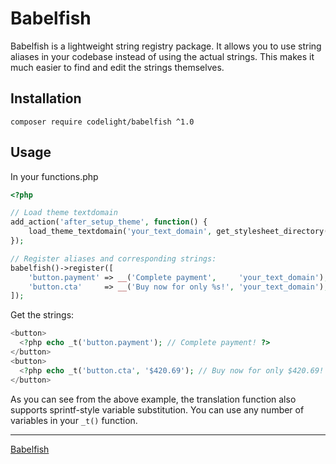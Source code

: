 # Babelfish
Babelfish is a lightweight string registry package. 
It allows you to use string aliases in your codebase instead of using the actual strings.
This makes it much easier to find and edit the strings themselves.

## Installation
```composer require codelight/babelfish ^1.0```

## Usage
In your functions.php
```php
<?php

// Load theme textdomain
add_action('after_setup_theme', function() {
    load_theme_textdomain('your_text_domain', get_stylesheet_directory());
});

// Register aliases and corresponding strings:
babelfish()->register([
    'button.payment' => __('Complete payment',     'your_text_domain'),
    'button.cta'     => __('Buy now for only %s!', 'your_text_domain'),
]);
```

Get the strings:
```php
<button>
  <?php echo _t('button.payment'); // Complete payment! ?>
</button>
<button>
  <?php echo _t('button.cta', '$420.69'); // Buy now for only $420.69!  ?>
</button>
```
As you can see from the above example, the translation function also supports sprintf-style variable substitution.
You can use any number of variables in your `_t()` function.

---
[Babelfish](https://www.goodreads.com/quotes/1187961-the-babel-fish-is-small-yellow-and-leech-like-and-probably)
